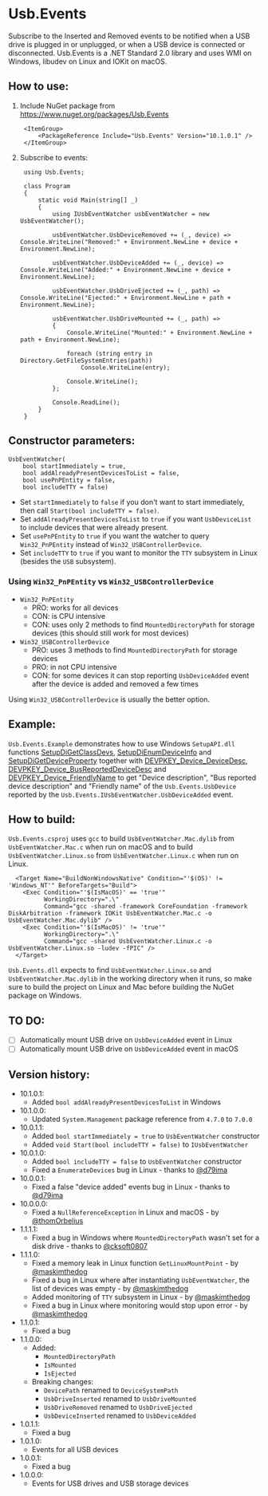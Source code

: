 # Usb.Events

Subscribe to the Inserted and Removed events to be notified when a USB drive is plugged in or unplugged, or when a USB device is connected or disconnected. Usb.Events is a .NET Standard 2.0 library and uses WMI on Windows, libudev on Linux and IOKit on macOS.

## How to use:

1. Include NuGet package from https://www.nuget.org/packages/Usb.Events

        <ItemGroup>
            <PackageReference Include="Usb.Events" Version="10.1.0.1" />
        </ItemGroup>
        
2. Subscribe to events:

        using Usb.Events;

        class Program
        {
            static void Main(string[] _)
            {
                using IUsbEventWatcher usbEventWatcher = new UsbEventWatcher();

                usbEventWatcher.UsbDeviceRemoved += (_, device) => Console.WriteLine("Removed:" + Environment.NewLine + device + Environment.NewLine);

                usbEventWatcher.UsbDeviceAdded += (_, device) => Console.WriteLine("Added:" + Environment.NewLine + device + Environment.NewLine);

                usbEventWatcher.UsbDriveEjected += (_, path) => Console.WriteLine("Ejected:" + Environment.NewLine + path + Environment.NewLine);

                usbEventWatcher.UsbDriveMounted += (_, path) =>
                {
                    Console.WriteLine("Mounted:" + Environment.NewLine + path + Environment.NewLine);

                    foreach (string entry in Directory.GetFileSystemEntries(path))
                        Console.WriteLine(entry);

                    Console.WriteLine();
                };

                Console.ReadLine();
            }
        }

## Constructor parameters:

```
UsbEventWatcher(
    bool startImmediately = true, 
    bool addAlreadyPresentDevicesToList = false, 
    bool usePnPEntity = false, 
    bool includeTTY = false)
```

- Set `startImmediately` to `false` if you don't want to start immediately, then call `Start(bool includeTTY = false)`.
- Set `addAlreadyPresentDevicesToList` to `true` if you want `UsbDeviceList` to include devices that were already present.
- Set `usePnPEntity` to `true` if you want the watcher to query `Win32_PnPEntity` instead of `Win32_USBControllerDevice`.
- Set `includeTTY` to `true` if you want to monitor the `TTY` subsystem in Linux (besides the `USB` subsystem).

### Using `Win32_PnPEntity` vs `Win32_USBControllerDevice`

- `Win32_PnPEntity`
    - PRO: works for all devices
    - CON: is CPU intensive
    - CON: uses only 2 methods to find `MountedDirectoryPath` for storage devices (this should still work for most devices)
- `Win32_USBControllerDevice`
    - PRO: uses 3 methods to find `MountedDirectoryPath` for storage devices
    - PRO: in not CPU intensive
    - CON: for some devices it can stop reporting `UsbDeviceAdded` event after the device is added and removed a few times

Using `Win32_USBControllerDevice` is usually the better option.

## Example:

`Usb.Events.Example` demonstrates how to use Windows `SetupAPI.dll` functions [SetupDiGetClassDevs](https://docs.microsoft.com/en-us/windows/win32/api/setupapi/nf-setupapi-setupdigetclassdevsw), [SetupDiEnumDeviceInfo](https://docs.microsoft.com/en-us/windows/win32/api/setupapi/nf-setupapi-setupdienumdeviceinfo) and [SetupDiGetDeviceProperty](https://docs.microsoft.com/en-us/windows/win32/api/setupapi/nf-setupapi-setupdigetdevicepropertyw) together with [DEVPKEY_Device_DeviceDesc](https://docs.microsoft.com/en-us/windows-hardware/drivers/install/devpkey-device-devicedesc), [DEVPKEY_Device_BusReportedDeviceDesc](https://docs.microsoft.com/en-us/windows-hardware/drivers/install/devpkey-device-busreporteddevicedesc) and [DEVPKEY_Device_FriendlyName](https://docs.microsoft.com/en-us/windows-hardware/drivers/install/devpkey-device-friendlyname) to get "Device description", "Bus reported device description" and "Friendly name" of the `Usb.Events.UsbDevice` reported by the `Usb.Events.IUsbEventWatcher.UsbDeviceAdded` event.

## How to build:

`Usb.Events.csproj` uses `gcc` to build `UsbEventWatcher.Mac.dylib` from `UsbEventWatcher.Mac.c` when run on macOS and to build `UsbEventWatcher.Linux.so` from `UsbEventWatcher.Linux.c` when run on Linux.

```
  <Target Name="BuildNonWindowsNative" Condition="'$(OS)' != 'Windows_NT'" BeforeTargets="Build">
    <Exec Condition="'$(IsMacOS)' == 'true'"
          WorkingDirectory=".\"
          Command="gcc -shared -framework CoreFoundation -framework DiskArbitration -framework IOKit UsbEventWatcher.Mac.c -o UsbEventWatcher.Mac.dylib" />
    <Exec Condition="'$(IsMacOS)' != 'true'"
          WorkingDirectory=".\"
          Command="gcc -shared UsbEventWatcher.Linux.c -o UsbEventWatcher.Linux.so -ludev -fPIC" />
  </Target>
```

`Usb.Events.dll` expects to find `UsbEventWatcher.Linux.so` and `UsbEventWatcher.Mac.dylib` in the working directory when it runs, so make sure to build the project on Linux and Mac before building the NuGet package on Windows.

## TO DO:

- [ ] Automatically mount USB drive on `UsbDeviceAdded` event in Linux
- [ ] Automatically mount USB drive on `UsbDeviceAdded` event in macOS

## Version history:

- 10.1.0.1:
    - Added `bool addAlreadyPresentDevicesToList` in Windows
- 10.1.0.0:
    - Updated `System.Management` package reference from `4.7.0` to `7.0.0`
- 10.0.1.1:
    - Added `bool startImmediately = true` to `UsbEventWatcher` constructor
    - Added `void Start(bool includeTTY = false)` to `IUsbEventWatcher`
- 10.0.1.0:
    - Added `bool includeTTY = false` to `UsbEventWatcher` constructor
    - Fixed a `EnumerateDevices` bug in Linux - thanks to [@d79ima](https://github.com/d79ima)
- 10.0.0.1:
    - Fixed a false "device added" events bug in Linux - thanks to [@d79ima](https://github.com/d79ima)
- 10.0.0.0:
    - Fixed a `NullReferenceException` in Linux and macOS - by [@thomOrbelius](https://github.com/thomOrbelius)
- 1.1.1.1:
    - Fixed a bug in Windows where `MountedDirectoryPath` wasn't set for a disk drive - thanks to [@cksoft0807](https://github.com/cksoft0807)
- 1.1.1.0:
    - Fixed a memory leak in Linux function `GetLinuxMountPoint` - by [@maskimthedog](https://github.com/maskimthedog)
    - Fixed a bug in Linux where after instantiating `UsbEventWatcher`, the list of devices was empty - by [@maskimthedog](https://github.com/maskimthedog)
    - Added monitoring of `TTY` subsystem in Linux - by [@maskimthedog](https://github.com/maskimthedog)
    - Fixed a bug in Linux where monitoring would stop upon error - by [@maskimthedog](https://github.com/maskimthedog)
- 1.1.0.1:
    - Fixed a bug
- 1.1.0.0:
    - Added:
        - `MountedDirectoryPath`
        - `IsMounted`
        - `IsEjected`
    - Breaking changes:
        - `DevicePath` renamed to `DeviceSystemPath`
        - `UsbDriveInserted` renamed to `UsbDriveMounted`
        - `UsbDriveRemoved` renamed to `UsbDriveEjected`
        - `UsbDeviceInserted` renamed to `UsbDeviceAdded`
- 1.0.1.1:
    - Fixed a bug
- 1.0.1.0:
    - Events for all USB devices
- 1.0.0.1:
    - Fixed a bug
- 1.0.0.0:
    - Events for USB drives and USB storage devices
